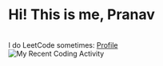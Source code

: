 <b> <h1> Hi! This is me, Pranav </h1> </b> <br>
 I do LeetCode sometimes: [Profile](https://leetcode.com/Penguin5681/) <br>
<img
  src="https://github.com/Penguin5681/Penguin5681/blob/main/images/stat.svg"
  alt="My Recent Coding Activity"
/>
